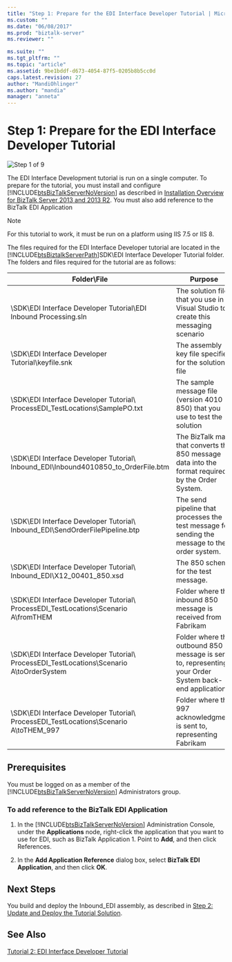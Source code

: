 ```yaml
---
title: "Step 1: Prepare for the EDI Interface Developer Tutorial | Microsoft Docs"
ms.custom: ""
ms.date: "06/08/2017"
ms.prod: "biztalk-server"
ms.reviewer: ""

ms.suite: ""
ms.tgt_pltfrm: ""
ms.topic: "article"
ms.assetid: 9be1bddf-d673-4054-87f5-0205b8b5cc0d
caps.latest.revision: 27
author: "MandiOhlinger"
ms.author: "mandia"
manager: "anneta"
---
```

# Step 1: Prepare for the EDI Interface Developer Tutorial
![Step 1 of 9](../adapters-and-accelerators/wcf-lob-adapter-sdk/media/step-1of9.gif "Step_1of9")  
  
 The EDI Interface Development tutorial is run on a single computer. To prepare for the tutorial, you must install and configure [!INCLUDE[btsBizTalkServerNoVersion](../includes/btsbiztalkservernoversion-md.md)] as described in [Installation Overview for BizTalk Server 2013 and 2013 R2](http://msdn.microsoft.com/library/8041926c-cfc9-4eaf-9c28-a2c6e8015bc5). You must also add reference to the BizTalk EDI Application  
  
> [!NOTE]
>  For this tutorial to work, it must be run on a platform using IIS 7.5 or IIS 8.  
  
 The files required for the EDI Interface Developer tutorial are located in the [!INCLUDE[btsBiztalkServerPath](../includes/btsbiztalkserverpath-md.md)]SDK\EDI Interface Developer Tutorial folder. The folders and files required for the tutorial are as follows:  
  
|Folder\File|Purpose|  
|------------------|-------------|  
|\SDK\EDI Interface Developer Tutorial\EDI Inbound Processing.sln|The solution file that you use in Visual Studio to create this messaging scenario|  
|\SDK\EDI Interface Developer Tutorial\keyfile.snk|The assembly key file specified for the solution file|  
|\SDK\EDI Interface Developer Tutorial\ ProcessEDI_TestLocations\SamplePO.txt|The sample message file (version 4010 850) that you use to test the solution|  
|\SDK\EDI Interface Developer Tutorial\ Inbound_EDI\Inbound4010850_to_OrderFile.btm|The BizTalk map that converts the 850 message data into the format required by the Order System.|  
|\SDK\EDI Interface Developer Tutorial\ Inbound_EDI\SendOrderFilePipeline.btp|The send pipeline that processes the test message for sending the message to the order system.|  
|\SDK\EDI Interface Developer Tutorial\ Inbound_EDI\X12_00401_850.xsd|The 850 schema for the test message.|  
\SDK\EDI Interface Developer Tutorial\ ProcessEDI_TestLocations\Scenario A\fromTHEM|Folder where the inbound 850 message is received from Fabrikam|  
|\SDK\EDI Interface Developer Tutorial\ ProcessEDI_TestLocations\Scenario A\toOrderSystem|Folder where the outbound 850 message is sent to, representing your Order System back-end application|  
|\SDK\EDI Interface Developer Tutorial\ ProcessEDI_TestLocations\Scenario A\toTHEM_997|Folder where the 997 acknowledgment is sent to, representing Fabrikam|  
  
## Prerequisites  
 You must be logged on as a member of the [!INCLUDE[btsBizTalkServerNoVersion](../includes/btsbiztalkservernoversion-md.md)] Administrators group.  
  
### To add reference to the BizTalk EDI Application  
  
1. In the [!INCLUDE[btsBizTalkServerNoVersion](../includes/btsbiztalkservernoversion-md.md)] Administration Console, under the **Applications** node, right-click the application that you want to use for EDI, such as BizTalk Application 1. Point to **Add**, and then click References.  
  
2. In the **Add Application Reference** dialog box, select **BizTalk EDI Application**, and then click **OK**.  
  
## Next Steps  
 You build and deploy the Inbound_EDI assembly, as described in [Step 2: Update and Deploy the Tutorial Solution](../core/step-2-update-and-deploy-the-tutorial-solution.md).  
  
## See Also  
 [Tutorial 2: EDI Interface Developer Tutorial](../core/tutorial-2-edi-interface-developer-tutorial.md)